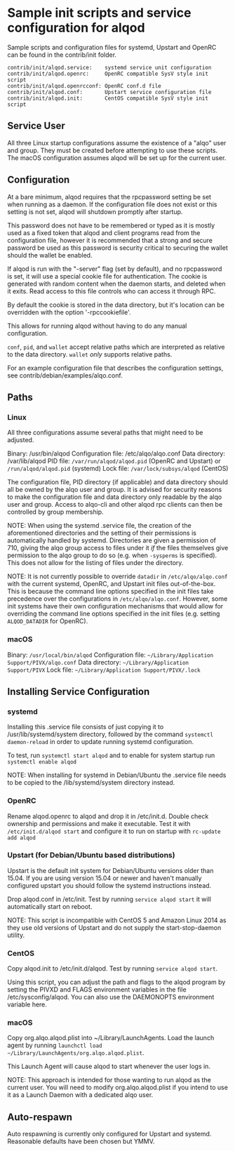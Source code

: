 Sample init scripts and service configuration for alqod
==========================================================

Sample scripts and configuration files for systemd, Upstart and OpenRC
can be found in the contrib/init folder.

    contrib/init/alqod.service:    systemd service unit configuration
    contrib/init/alqod.openrc:     OpenRC compatible SysV style init script
    contrib/init/alqod.openrcconf: OpenRC conf.d file
    contrib/init/alqod.conf:       Upstart service configuration file
    contrib/init/alqod.init:       CentOS compatible SysV style init script

Service User
---------------------------------

All three Linux startup configurations assume the existence of a "alqo" user
and group.  They must be created before attempting to use these scripts.
The macOS configuration assumes alqod will be set up for the current user.

Configuration
---------------------------------

At a bare minimum, alqod requires that the rpcpassword setting be set
when running as a daemon.  If the configuration file does not exist or this
setting is not set, alqod will shutdown promptly after startup.

This password does not have to be remembered or typed as it is mostly used
as a fixed token that alqod and client programs read from the configuration
file, however it is recommended that a strong and secure password be used
as this password is security critical to securing the wallet should the
wallet be enabled.

If alqod is run with the "-server" flag (set by default), and no rpcpassword is set,
it will use a special cookie file for authentication. The cookie is generated with random
content when the daemon starts, and deleted when it exits. Read access to this file
controls who can access it through RPC.

By default the cookie is stored in the data directory, but it's location can be overridden
with the option '-rpccookiefile'.

This allows for running alqod without having to do any manual configuration.

`conf`, `pid`, and `wallet` accept relative paths which are interpreted as
relative to the data directory. `wallet` *only* supports relative paths.

For an example configuration file that describes the configuration settings,
see contrib/debian/examples/alqo.conf.

Paths
---------------------------------

### Linux

All three configurations assume several paths that might need to be adjusted.

Binary:              /usr/bin/alqod
Configuration file:  /etc/alqo/alqo.conf
Data directory:      /var/lib/alqod
PID file:            `/var/run/alqod/alqod.pid` (OpenRC and Upstart) or `/run/alqod/alqod.pid` (systemd)
Lock file:           `/var/lock/subsys/alqod` (CentOS)

The configuration file, PID directory (if applicable) and data directory
should all be owned by the alqo user and group.  It is advised for security
reasons to make the configuration file and data directory only readable by the
alqo user and group.  Access to alqo-cli and other alqod rpc clients
can then be controlled by group membership.

NOTE: When using the systemd .service file, the creation of the aforementioned
directories and the setting of their permissions is automatically handled by
systemd. Directories are given a permission of 710, giving the alqo group
access to files under it _if_ the files themselves give permission to the
alqo group to do so (e.g. when `-sysperms` is specified). This does not allow
for the listing of files under the directory.

NOTE: It is not currently possible to override `datadir` in
`/etc/alqo/alqo.conf` with the current systemd, OpenRC, and Upstart init
files out-of-the-box. This is because the command line options specified in the
init files take precedence over the configurations in
`/etc/alqo/alqo.conf`. However, some init systems have their own
configuration mechanisms that would allow for overriding the command line
options specified in the init files (e.g. setting `ALQOD_DATADIR` for
OpenRC).

### macOS

Binary:              `/usr/local/bin/alqod`
Configuration file:  `~/Library/Application Support/PIVX/alqo.conf`
Data directory:      `~/Library/Application Support/PIVX`
Lock file:           `~/Library/Application Support/PIVX/.lock`

Installing Service Configuration
-----------------------------------

### systemd

Installing this .service file consists of just copying it to
/usr/lib/systemd/system directory, followed by the command
`systemctl daemon-reload` in order to update running systemd configuration.

To test, run `systemctl start alqod` and to enable for system startup run
`systemctl enable alqod`

NOTE: When installing for systemd in Debian/Ubuntu the .service file needs to be copied to the /lib/systemd/system directory instead.

### OpenRC

Rename alqod.openrc to alqod and drop it in /etc/init.d.  Double
check ownership and permissions and make it executable.  Test it with
`/etc/init.d/alqod start` and configure it to run on startup with
`rc-update add alqod`

### Upstart (for Debian/Ubuntu based distributions)

Upstart is the default init system for Debian/Ubuntu versions older than 15.04. If you are using version 15.04 or newer and haven't manually configured upstart you should follow the systemd instructions instead.

Drop alqod.conf in /etc/init.  Test by running `service alqod start`
it will automatically start on reboot.

NOTE: This script is incompatible with CentOS 5 and Amazon Linux 2014 as they
use old versions of Upstart and do not supply the start-stop-daemon utility.

### CentOS

Copy alqod.init to /etc/init.d/alqod. Test by running `service alqod start`.

Using this script, you can adjust the path and flags to the alqod program by
setting the PIVXD and FLAGS environment variables in the file
/etc/sysconfig/alqod. You can also use the DAEMONOPTS environment variable here.

### macOS

Copy org.alqo.alqod.plist into ~/Library/LaunchAgents. Load the launch agent by
running `launchctl load ~/Library/LaunchAgents/org.alqo.alqod.plist`.

This Launch Agent will cause alqod to start whenever the user logs in.

NOTE: This approach is intended for those wanting to run alqod as the current user.
You will need to modify org.alqo.alqod.plist if you intend to use it as a
Launch Daemon with a dedicated alqo user.

Auto-respawn
-----------------------------------

Auto respawning is currently only configured for Upstart and systemd.
Reasonable defaults have been chosen but YMMV.
